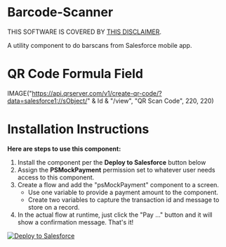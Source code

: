 # Barcode-Scanner
THIS SOFTWARE IS COVERED BY [THIS DISCLAIMER](https://raw.githubusercontent.com/thedges/Disclaimer/master/disclaimer.txt).

A utility component to do barscans from Salesforce mobile app.

# QR Code Formula Field

IMAGE("https://api.qrserver.com/v1/create-qr-code/?data=salesforce1://sObject/" & Id & "/view", "QR Scan Code", 220, 220)

# Installation Instructions

<b>Here are steps to use this component:</b>
  
1. Install the component per the **Deploy to Salesforce** button below
2. Assign the **PSMockPayment** permission set to whatever user needs access to this component.
3. Create a flow and add the "psMockPayment" component to a screen. 
   * Use one variable to provide a payment amount to the component.
   * Create two variables to capture the transaction id and message to store on a record.
4. In the actual flow at runtime, just click the "Pay ..." button and it will show a confirmation message. That's it!
  
<a href="https://githubsfdeploy.herokuapp.com">
  <img alt="Deploy to Salesforce"
       src="https://raw.githubusercontent.com/afawcett/githubsfdeploy/master/deploy.png">
</a>
